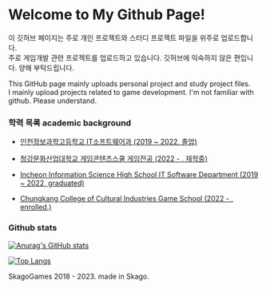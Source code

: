 # Welcome to My Github Page! 

이 깃허브 페이지는 주로 개인 프로젝트와 스터디 프로젝트 파일을 위주로 업로드합니다. \
주로 게임개발 관련 프로젝트를 업로드하고 있습니다. 깃허브에 익숙하지 않은 편입니다. 양해 부탁드립니다.

This GitHub page mainly uploads personal project and study project files. \
I mainly upload projects related to game development. I'm not familiar with github. Please understand.

### 학력 목록 academic background
- <a href="http://iis.icehs.kr/main.do"> 인천정보과학고등학교 IT소프트웨어과 (2019 ~ 2022, 졸업) </a>
- <a href="https://www.ck.ac.kr/"> 청강문화산업대학교 게임콘텐츠스쿨 게임전공 (2022 - , 재학중) </a>

- <a href="http://iis.icehs.kr/main.do"> Incheon Information Science High School IT Software Department (2019 ~ 2022, graduated) </a>
- <a href="https://www.ck.ac.kr/"> Chungkang College of Cultural Industries Game School (2022 - , enrolled.) </a> 

### Github stats
[![Anurag's GitHub stats](https://github-readme-stats.vercel.app/api?username=ApexNAM)](https://github.com/ApexNAM/github-readme-stats)

[![Top Langs](https://github-readme-stats.vercel.app/api/top-langs/?username=ApexNAM&layout=compact)](https://github.com/anuraghazra/github-readme-stats)

SkagoGames 2018 - 2023. made in Skago.
